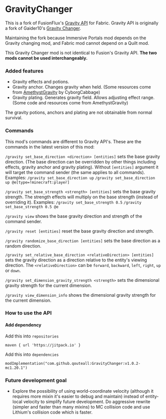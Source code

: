 # GravityChanger

This is a fork of FusionFlux's [Gravity API](https://github.com/Fusion-Flux/Gravity-Api) for Fabric.
Gravity API is originally a fork of Gaider10's [Gravity Changer](https://github.com/Gaider10/GravityChanger).

Maintaining the fork because Immersive Portals mod depends on the Gravity changing mod, 
and Fabric mod cannot depend on a Quilt mod.

This Gravity Changer mod is not identical to Fusion's Gravity API.
**The two mods cannot be used interchangeably.**

### Added features

* Gravity effects and potions.
* Gravity anchor. Changes gravity when held. (Some resources come from [AmethystGravity](https://modrinth.com/mod/amethyst-gravity) by CyborgCabbage)
* Gravity plating. Generates gravity field. Allows adjusting effect range. (Some code and resources come from AmethystGravity)

The gravity potions, anchors and plating are not obtainable from normal survival.

### Commands

This mod's commands are different to Gravity API's. These are the commands in the latest version of this mod:

`/gravity set_base_direction <direction> [entities]` sets the base gravity direction. (The base direction can be overridden by other things including effects, gravity anchor and gravity plating). Without `[entities]` argument it will target the command sender (the same applies to all commands). Examples: `/gravity set_base_direction up`   `/gravity set_base_direction up @e[type=!minecraft:player]`

`/gravity set_base_strength <strength> [entities]` sets the base gravity strength. The strength effects will multiply on the base strength (instead of overriding it). Examples: `/gravity set_base_strength 0.5`  `/gravity set_base_strength 0.5 @e`

`/gravity view` shows the base gravity direction and strength of the command sender.

`/gravity reset [entities]` reset the base gravity direction and strength. 

`/gravity randomize_base_direction [entities]` sets the base direction as a random direction.

`/gravity set_relative_base_direction <relativeDirection> [entities]` sets the gravity direction as a direction relative to the entity's viewing direction. The `<relativeDirection>` can be `forward`, `backward`, `left`, `right`, `up` or `down`.

`/gravity set_dimension_gravity_strength <strength>` sets the dimensional gravity strength for the current dimension. 

`/gravity view_dimension_info` shows the dimensional gravity strength for the current dimension.


### How to use the API

#### Add dependency

Add this into `repositories`
```
maven { url 'https://jitpack.io' }
```

Add this into `dependencies`
```
modImplementation("com.github.qouteall:GravityChanger:v1.0.2-mc1.20.1")
```

### Future development goal

* Explore the possibility of using world-coordinate velocity (although it requires more mixin it's easier to debug and maintain) instead of entity-local velocity to simplify future development. Do aggressive rewrite (simpler and faster than many mixins) to MC collision code and use Lithium's collision code which is faster.

